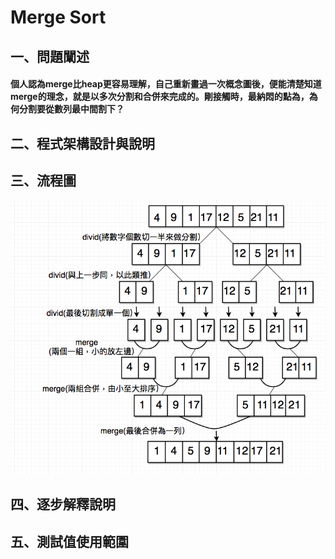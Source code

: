 # Merge Sort
## 一、問題闡述
#### 個人認為merge比heap更容易理解，自己重新畫過一次概念圖後，便能清楚知道merge的理念，就是以多次分割和合併來完成的。剛接觸時，最納悶的點為，為何分割要從數列最中間割下？
## 二、程式架構設計與說明

## 三、流程圖
![](/image/螢幕截圖%202019-11-03%2014.50.24.png)
## 四、逐步解釋說明
## 五、測試值使用範圍

